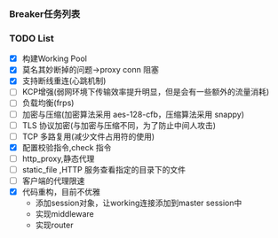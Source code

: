 ### Breaker任务列表


### TODO List
- [x] 构建Working Pool
- [x] 莫名其妙断掉的问题->proxy conn 阻塞
- [x] 支持断线重连(心跳机制)
- [ ] KCP增强(弱网环境下传输效率提升明显，但是会有一些额外的流量消耗)
- [ ] 负载均衡(frps)
- [ ] 加密与压缩(加密算法采用 aes-128-cfb，压缩算法采用 snappy)
- [ ] TLS 协议加密(与加密与压缩不同，为了防止中间人攻击)
- [ ] TCP 多路复用(减少文件占用符的使用)
- [x] 配置校验指令,check 指令
- [ ] http_proxy,静态代理
- [ ] static_file ,HTTP 服务查看指定的目录下的文件
- [ ] 客户端的代理限速
- [x] 代码重构，目前不优雅
  * 添加session对象，让working连接添加到master session中
  * 实现middleware
  * 实现router
